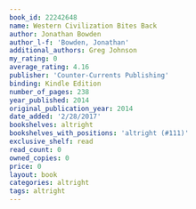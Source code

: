 ```yaml
---
book_id: 22242648
name: Western Civilization Bites Back
author: Jonathan Bowden
author_l-f: 'Bowden, Jonathan'
additional_authors: Greg Johnson
my_rating: 0
average_rating: 4.16
publisher: 'Counter-Currents Publishing'
binding: Kindle Edition
number_of_pages: 238
year_published: 2014
original_publication_year: 2014
date_added: '2/28/2017'
bookshelves: altright
bookshelves_with_positions: 'altright (#111)'
exclusive_shelf: read
read_count: 0
owned_copies: 0
price: 0
layout: book
categories: altright
tags: altright
---
```

